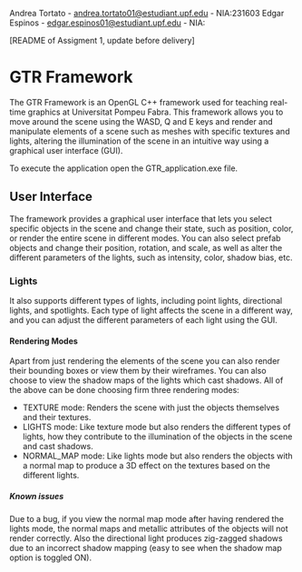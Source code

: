 Andrea Tortato - andrea.tortato01@estudiant.upf.edu - NIA:231603
Edgar Espinos - edgar.espinos01@estudiant.upf.edu - NIA:

[README of Assigment 1, update before delivery]

# GTR Framework
The GTR Framework is an OpenGL C++ framework used for teaching real-time graphics at Universitat Pompeu Fabra. This framework allows you to move around the scene using the WASD, Q and E keys and render and manipulate elements of a scene such as meshes with specific textures and lights, altering the illumination of the scene in an intuitive way using a graphical user interface (GUI).

To execute the application open the GTR_application.exe file.

## User Interface
The framework provides a graphical user interface that lets you select specific objects in the scene and change their state, such as position, color, or render the entire scene in different modes. You can also select prefab objects and change their position, rotation, and scale, as well as alter the different parameters of the lights, such as intensity, color, shadow bias, etc.

### Lights
It also supports different types of lights, including point lights, directional lights, and spotlights. Each type of light affects the scene in a different way, and you can adjust the different parameters of each light using the GUI.

#### Rendering Modes
Apart from just rendering the elements of the scene you can also render their bounding boxes or view them by their wireframes. You can also choose to view the shadow maps of the lights which cast shadows.
All of the above can be done choosing firm three rendering modes:
- TEXTURE mode: Renders the scene with just the objects themselves and their textures.
- LIGHTS mode: Like texture mode but also renders the different types of lights, how they contribute to the illumination of the objects in the scene and cast shadows.
- NORMAL_MAP mode: Like lights mode but also renders the objects with a normal map to produce a 3D effect on the textures based on the different lights.

##### Known issues
Due to a bug, if you view the normal map mode after having rendered the lights mode, the normal maps and metallic attributes of the objects will not render correctly.
Also the directional light produces zig-zagged shadows due to an incorrect shadow mapping (easy to see when the shadow map option is toggled ON).



